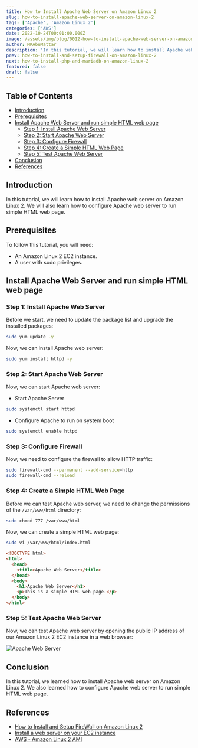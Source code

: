 ```yaml
---
title: How to Install Apache Web Server on Amazon Linux 2
slug: how-to-install-apache-web-server-on-amazon-linux-2
tags: ['Apache', 'Amazon Linux 2']
categories: ['AWS']
date: 2022-10-24T00:01:00.000Z
image: /assets/img/blog/0012-how-to-install-apache-web-server-on-amazon-linux-2/how-to-install-apache-web-server-on-amazon-linux-2.jpg
author: MKAbuMattar
description: 'In this tutorial, we will learn how to install Apache web server on Amazon Linux 2. We will also learn how to configure Apache web server to run simple HTML web page.'
prev: how-to-install-and-setup-firewall-on-amazon-linux-2
next: how-to-install-php-and-mariadb-on-amazon-linux-2
featured: false
draft: false
---
```


## Table of Contents

- [Introduction](#introduction)
- [Prerequisites](#prerequisites)
- [Install Apache Web Server and run simple HTML web page](#install-apache-web-server-and-run-simple-html-web-page)
  - [Step 1: Install Apache Web Server](#step-1-install-apache-web-server)
  - [Step 2: Start Apache Web Server](#step-2-start-apache-web-server)
  - [Step 3: Configure Firewall](#step-3-configure-firewall)
  - [Step 4: Create a Simple HTML Web Page](#step-4-create-a-simple-html-web-page)
  - [Step 5: Test Apache Web Server](#step-5-test-apache-web-server)
- [Conclusion](#conclusion)
- [References](#references)

## Introduction

In this tutorial, we will learn how to install Apache web server on Amazon Linux 2. We will also learn how to configure Apache web server to run simple HTML web page.

## Prerequisites

To follow this tutorial, you will need:

- An Amazon Linux 2 EC2 instance.
- A user with sudo privileges.

## Install Apache Web Server and run simple HTML web page

### Step 1: Install Apache Web Server

Before we start, we need to update the package list and upgrade the installed packages:

```bash
sudo yum update -y
```

Now, we can install Apache web server:

```bash
sudo yum install httpd -y
```

### Step 2: Start Apache Web Server

Now, we can start Apache web server:

- Start Apache Server

```bash
sudo systemctl start httpd
```

- Configure Apache to run on system boot

```bash
sudo systemctl enable httpd
```

### Step 3: Configure Firewall

Now, we need to configure the firewall to allow HTTP traffic:

```bash
sudo firewall-cmd --permanent --add-service=http
sudo firewall-cmd --reload
```

### Step 4: Create a Simple HTML Web Page

Before we can test Apache web server, we need to change the permissions of the `/var/www/html` directory:

```bash
sudo chmod 777 /var/www/html
```

Now, we can create a simple HTML web page:

```bash
sudo vi /var/www/html/index.html
```

```html
<!DOCTYPE html>
<html>
  <head>
    <title>Apache Web Server</title>
  </head>
  <body>
    <h1>Apache Web Server</h1>
    <p>This is a simple HTML web page.</p>
  </body>
</html>
```

### Step 5: Test Apache Web Server

Now, we can test Apache web server by opening the public IP address of our Amazon Linux 2 EC2 instance in a web browser:

![Apache Web Server](/assets/img/blog/0012-how-to-install-apache-web-server-on-amazon-linux-2/apache-web-server.png)

## Conclusion

In this tutorial, we learned how to install Apache web server on Amazon Linux 2. We also learned how to configure Apache web server to run simple HTML web page.

## References

- [How to Install and Setup FireWall on Amazon Linux 2](/blog/post/how-to-install-and-setup-firewall-on-amazon-linux-2)
- [Install a web server on your EC2 instance](https://docs.aws.amazon.com/AmazonRDS/latest/UserGuide/CHAP_Tutorials.WebServerDB.CreateWebServer.html)
- [AWS - Amazon Linux 2 AMI](https://aws.amazon.com/amazon-linux-2/)
